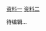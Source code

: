 [资料一](https://segmentfault.com/a/1190000004556040)
[资料二](http://harttle.com/2015/08/10/cookie-session.html)

待编辑...

